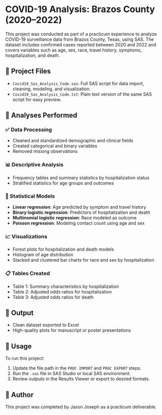 
# COVID-19 Analysis: Brazos County (2020–2022)

This project was conducted as part of a practicum experience to analyze COVID-19 surveillance data from Brazos County, Texas, using SAS. The dataset includes confirmed cases reported between 2020 and 2022 and covers variables such as age, sex, race, travel history, symptoms, hospitalization, and death.

## 📁 Project Files

- `Covid19_Sas_Analysis_Code.sas`: Full SAS script for data import, cleaning, modeling, and visualization.
- `Covid19_Sas_Analysis_Code.txt`: Plain text version of the same SAS script for easy preview.

## 🧪 Analyses Performed

### ✅ Data Processing
- Cleaned and standardized demographic and clinical fields
- Created categorical and binary variables
- Removed missing observations

### 📊 Descriptive Analysis
- Frequency tables and summary statistics by hospitalization status
- Stratified statistics for age groups and outcomes

### 🔎 Statistical Models
- **Linear regression**: Age predicted by symptom and travel history
- **Binary logistic regression**: Predictors of hospitalization and death
- **Multinomial logistic regression**: Race modeled as outcome
- **Poisson regression**: Modeling contact count using age and sex

### 📈 Visualizations
- Forest plots for hospitalization and death models
- Histogram of age distribution
- Stacked and clustered bar charts for race and sex by hospitalization

### 📋 Tables Created
- Table 1: Summary characteristics by hospitalization
- Table 2: Adjusted odds ratios for hospitalization
- Table 3: Adjusted odds ratios for death

## 🔄 Output
- Clean dataset exported to Excel
- High-quality plots for manuscript or poster presentations

## 📌 Usage
To run this project:
1. Update the file path in the `PROC IMPORT` and `PROC EXPORT` steps.
2. Run the `.sas` file in SAS Studio or local SAS environment.
3. Review outputs in the Results Viewer or export to desired formats.

## 🧾 Author
This project was completed by Jason Joseph as a practicum deliverable.

